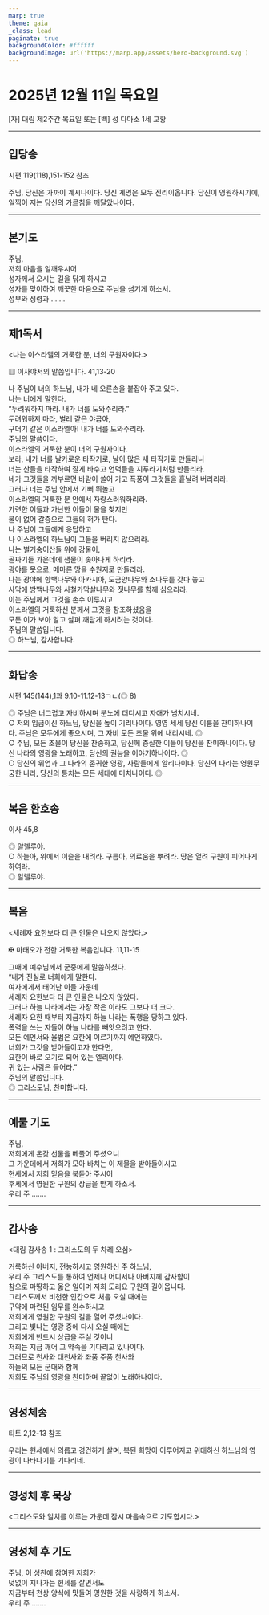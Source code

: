```yaml
---
marp: true
theme: gaia
_class: lead
paginate: true
backgroundColor: #ffffff
backgroundImage: url('https://marp.app/assets/hero-background.svg')
---
```


# 2025년 12월 11일 목요일

[자] 대림 제2주간 목요일 또는 [백] 성 다마소 1세 교황  




---

## 입당송

시편 119(118),151-152 참조

주님, 당신은 가까이 계시나이다. 당신 계명은 모두 진리이옵니다. 당신이 영원하시기에, 일찍이 저는 당신의 가르침을 깨달았나이다.  
  


---

## 본기도

주님,  
저희 마음을 일깨우시어  
성자께서 오시는 길을 닦게 하시고  
성자를 맞이하여 깨끗한 마음으로 주님을 섬기게 하소서.  
성부와 성령과 …….  
  


---

## 제1독서

<나는 이스라엘의 거룩한 분, 너의 구원자이다.>

▥ 이사야서의 말씀입니다. 41,13-20

나 주님이 너의 하느님, 내가 네 오른손을 붙잡아 주고 있다.  
나는 너에게 말한다.  
“두려워하지 마라. 내가 너를 도와주리라.”  
두려워하지 마라, 벌레 같은 야곱아,  
구더기 같은 이스라엘아! 내가 너를 도와주리라.  
주님의 말씀이다.  
이스라엘의 거룩한 분이 너의 구원자이다.  
보라, 내가 너를 날카로운 타작기로, 날이 많은 새 타작기로 만들리니  
너는 산들을 타작하여 잘게 바수고 언덕들을 지푸라기처럼 만들리라.  
네가 그것들을 까부르면 바람이 쓸어 가고 폭풍이 그것들을 흩날려 버리리라.  
그러나 너는 주님 안에서 기뻐 뛰놀고  
이스라엘의 거룩한 분 안에서 자랑스러워하리라.  
가련한 이들과 가난한 이들이 물을 찾지만  
물이 없어 갈증으로 그들의 혀가 탄다.  
나 주님이 그들에게 응답하고  
나 이스라엘의 하느님이 그들을 버리지 않으리라.  
나는 벌거숭이산들 위에 강물이,  
골짜기들 가운데에 샘물이 솟아나게 하리라.  
광야를 못으로, 메마른 땅을 수원지로 만들리라.  
나는 광야에 향백나무와 아카시아, 도금양나무와 소나무를 갖다 놓고  
사막에 방백나무와 사철가막살나무와 젓나무를 함께 심으리라.  
이는 주님께서 그것을 손수 이루시고  
이스라엘의 거룩하신 분께서 그것을 창조하셨음을  
모든 이가 보아 알고 살펴 깨닫게 하시려는 것이다.  
주님의 말씀입니다.  
◎ 하느님, 감사합니다.  
  


---

## 화답송

시편 145(144),1과 9.10-11.12-13ㄱㄴ(◎ 8)

◎ 주님은 너그럽고 자비하시며 분노에 더디시고 자애가 넘치시네.  
○ 저의 임금이신 하느님, 당신을 높이 기리나이다. 영영 세세 당신 이름을 찬미하나이다. 주님은 모두에게 좋으시며, 그 자비 모든 조물 위에 내리시네. ◎  
○ 주님, 모든 조물이 당신을 찬송하고, 당신께 충실한 이들이 당신을 찬미하나이다. 당신 나라의 영광을 노래하고, 당신의 권능을 이야기하나이다. ◎  
○ 당신의 위업과 그 나라의 존귀한 영광, 사람들에게 알리나이다. 당신의 나라는 영원무궁한 나라, 당신의 통치는 모든 세대에 미치나이다. ◎  
  


---

## 복음 환호송

이사 45,8

◎ 알렐루야.  
○ 하늘아, 위에서 이슬을 내려라. 구름아, 의로움을 뿌려라. 땅은 열려 구원이 피어나게 하여라.  
◎ 알렐루야.  
  


---

## 복음

<세례자 요한보다 더 큰 인물은 나오지 않았다.>

✠ 마태오가 전한 거룩한 복음입니다. 11,11-15

그때에 예수님께서 군중에게 말씀하셨다.  
“내가 진실로 너희에게 말한다.  
여자에게서 태어난 이들 가운데  
세례자 요한보다 더 큰 인물은 나오지 않았다.  
그러나 하늘 나라에서는 가장 작은 이라도 그보다 더 크다.  
세례자 요한 때부터 지금까지 하늘 나라는 폭행을 당하고 있다.  
폭력을 쓰는 자들이 하늘 나라를 빼앗으려고 한다.  
모든 예언서와 율법은 요한에 이르기까지 예언하였다.  
너희가 그것을 받아들이고자 한다면,  
요한이 바로 오기로 되어 있는 엘리야다.  
귀 있는 사람은 들어라.”  
주님의 말씀입니다.  
◎ 그리스도님, 찬미합니다.  
  


---

## 예물 기도

주님,  
저희에게 온갖 선물을 베풀어 주셨으니  
그 가운데에서 저희가 모아 바치는 이 제물을 받아들이시고  
현세에서 저희 믿음을 북돋아 주시어  
후세에서 영원한 구원의 상급을 받게 하소서.  
우리 주 …….  
  


---

## 감사송

<대림 감사송 1 : 그리스도의 두 차례 오심>

거룩하신 아버지, 전능하시고 영원하신 주 하느님,  
우리 주 그리스도를 통하여 언제나 어디서나 아버지께 감사함이  
참으로 마땅하고 옳은 일이며 저희 도리요 구원의 길이옵니다.  
그리스도께서 비천한 인간으로 처음 오실 때에는  
구약에 마련된 임무를 완수하시고  
저희에게 영원한 구원의 길을 열어 주셨나이다.  
그리고 빛나는 영광 중에 다시 오실 때에는  
저희에게 반드시 상급을 주실 것이니  
저희는 지금 깨어 그 약속을 기다리고 있나이다.  
그러므로 천사와 대천사와 좌품 주품 천사와  
하늘의 모든 군대와 함께  
저희도 주님의 영광을 찬미하며 끝없이 노래하나이다.  
  


---

## 영성체송

티토 2,12-13 참조

우리는 현세에서 의롭고 경건하게 살며, 복된 희망이 이루어지고 위대하신 하느님의 영광이 나타나기를 기다리네.  
  


---

## 영성체 후 묵상

<그리스도와 일치를 이루는 가운데 잠시 마음속으로 기도합시다.>  


---

## 영성체 후 기도

주님, 이 성찬에 참여한 저희가  
덧없이 지나가는 현세를 살면서도  
지금부터 천상 양식에 맛들여 영원한 것을 사랑하게 하소서.  
우리 주 …….